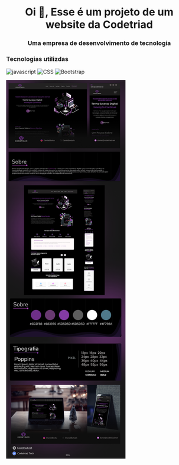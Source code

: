 <h1 align="center">Oi 👋, Esse é um projeto de um website da Codetriad</h1>
<h3 align="center">Uma empresa de desenvolvimento de tecnologia</h3>


<h3 align="left">Tecnologias utilizdas</h3>

<img src="https://github.com/DanielBorbafs/repositorio-icons/blob/main/frontend/js-icon.png" alt="javascript" width="40" height="40"/> <img src="https://github.com/DanielBorbafs/repositorio-icons/blob/main/frontend/css-icon.png" alt="CSS" width="40" height="40"/> <img src="https://github.com/DanielBorbafs/repositorio-icons/blob/main/frontend/bootstrap-icon.png" alt="Bootstrap" width="40" height="40"/> 
 









![Design completo do site](assets/images/codetriad-system.png)
